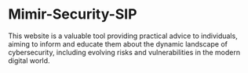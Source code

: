 # Mimir-Security-SIP
This website is a valuable tool providing practical advice to individuals, aiming to inform and educate them about the dynamic landscape of cybersecurity, including evolving risks and vulnerabilities in the modern digital world.
